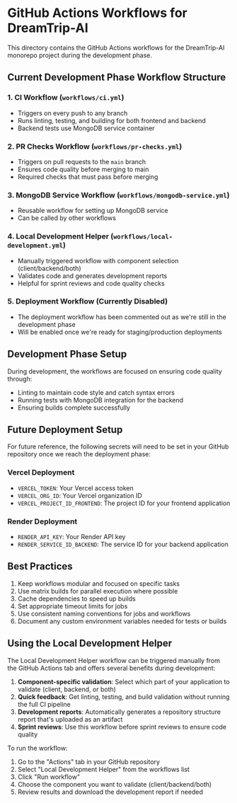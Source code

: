 # GitHub Actions Workflows for DreamTrip-AI

This directory contains the GitHub Actions workflows for the DreamTrip-AI monorepo project during the development phase.

## Current Development Phase Workflow Structure

### 1. CI Workflow (`workflows/ci.yml`)

- Triggers on every push to any branch
- Runs linting, testing, and building for both frontend and backend
- Backend tests use MongoDB service container

### 2. PR Checks Workflow (`workflows/pr-checks.yml`)

- Triggers on pull requests to the `main` branch
- Ensures code quality before merging to main
- Required checks that must pass before merging

### 3. MongoDB Service Workflow (`workflows/mongodb-service.yml`)

- Reusable workflow for setting up MongoDB service
- Can be called by other workflows

### 4. Local Development Helper (`workflows/local-development.yml`)

- Manually triggered workflow with component selection (client/backend/both)
- Validates code and generates development reports
- Helpful for sprint reviews and code quality checks

### 5. Deployment Workflow (Currently Disabled)

- The deployment workflow has been commented out as we're still in the development phase
- Will be enabled once we're ready for staging/production deployments

## Development Phase Setup

During development, the workflows are focused on ensuring code quality through:

- Linting to maintain code style and catch syntax errors
- Running tests with MongoDB integration for the backend
- Ensuring builds complete successfully

## Future Deployment Setup

For future reference, the following secrets will need to be set in your GitHub repository once we reach the deployment phase:

### Vercel Deployment

- `VERCEL_TOKEN`: Your Vercel access token
- `VERCEL_ORG_ID`: Your Vercel organization ID
- `VERCEL_PROJECT_ID_FRONTEND`: The project ID for your frontend application

### Render Deployment

- `RENDER_API_KEY`: Your Render API key
- `RENDER_SERVICE_ID_BACKEND`: The service ID for your backend application

## Best Practices

1. Keep workflows modular and focused on specific tasks
2. Use matrix builds for parallel execution where possible
3. Cache dependencies to speed up builds
4. Set appropriate timeout limits for jobs
5. Use consistent naming conventions for jobs and workflows
6. Document any custom environment variables needed for tests or builds

## Using the Local Development Helper

The Local Development Helper workflow can be triggered manually from the GitHub Actions tab and offers several benefits during development:

1. **Component-specific validation**: Select which part of your application to validate (client, backend, or both)
2. **Quick feedback**: Get linting, testing, and build validation without running the full CI pipeline
3. **Development reports**: Automatically generates a repository structure report that's uploaded as an artifact
4. **Sprint reviews**: Use this workflow before sprint reviews to ensure code quality

To run the workflow:

1. Go to the "Actions" tab in your GitHub repository
2. Select "Local Development Helper" from the workflows list
3. Click "Run workflow"
4. Choose the component you want to validate (client/backend/both)
5. Review results and download the development report if needed
